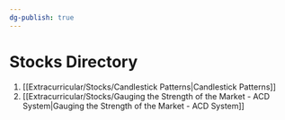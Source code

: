 ```yaml
---
dg-publish: true
---
```

# Stocks Directory
1. [[Extracurricular/Stocks/Candlestick Patterns\|Candlestick Patterns]]
2. [[Extracurricular/Stocks/Gauging the Strength of the Market - ACD System\|Gauging the Strength of the Market - ACD System]]